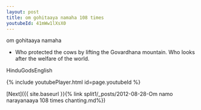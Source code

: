 ```yaml
---
layout: post
title: om gohitaaya namaha 108 times
youtubeId: 41mWw1lXsX0
---
```

 
 
om gohitaaya namaha   
 
 -   Who protected the cows by lifting the Govardhana mountain.  Who looks after the welfare of the world.

HinduGodsEnglish

{% include youtubePlayer.html id=page.youtubeId %}

[Next]({{ site.baseurl }}{% link split1/_posts/2012-08-28-Om namo narayanaaya 108 times chanting.md%})
